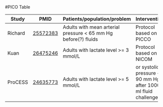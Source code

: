 #PICO Table

Study        | PMID                                    |Patients/population/problem|Intervention|Comparison|Outcome|
------------ | --------------------------------------|---------------------------|------------|----------|-------|
| Richard    |[25572383](http://pubmed.gov/25572383) |Adults with mean arterial pressure < 65 mm Hg before(?) fluids | Protocol based on PICCO | Usual care | Mortality at 28 days|
| Kuan       |[26475246](http://pubmed.gov/26475246) |Adults with lactate level >= 3 mmol/L                          | Protocol based on NICOM | Usual care |Mortality at 28 days|
| ProCESS    |[24635773](http://pubmed.gov/24635773) |Adults with lactate level >= 5 mmol/L| or systolic pressure < 90 mm Hg after 1000 ml fluid challenge| Protocol based on shock index |Usual care|Mortality at 60 days|
